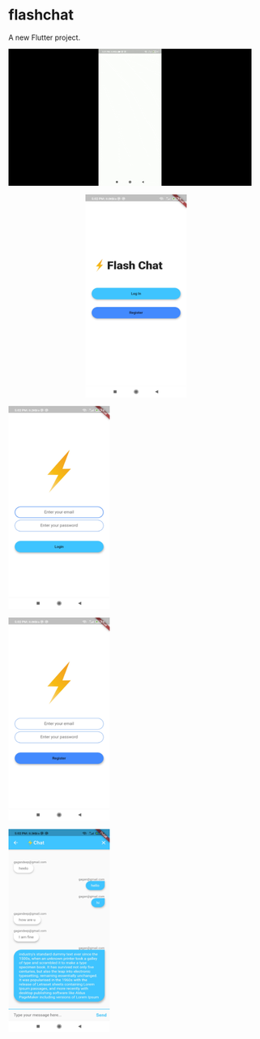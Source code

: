 # flashchat

A new Flutter project.

![loading screen](https://github.com/GaganVashisht/FlashChat/blob/7692a0e337a714cab27380b3d70d16369a3a4f3f/Chat%20Images/giphy.gif)

<p align ="center">
<img src="https://github.com/GaganVashisht/FlashChat/blob/0fd1b01af542151528347fd5fff64dd0a19d220b/Chat%20Images/Screenshot_2021-05-17-17-02-16-530_com.gaganvashisht.chat.jpg"  alt="main screen" width="200" height="400" /></p>

<img src="https://github.com/GaganVashisht/FlashChat/blob/0fd1b01af542151528347fd5fff64dd0a19d220b/Chat%20Images/Screenshot_2021-05-17-17-02-21-255_com.gaganvashisht.chat.jpg"  alt="login page" width="200" height="400" /></p>

<img src="https://github.com/GaganVashisht/FlashChat/blob/0fd1b01af542151528347fd5fff64dd0a19d220b/Chat%20Images/Screenshot_2021-05-17-17-02-27-506_com.gaganvashisht.chat.jpg"  alt="regestration page" width="200" height="400" /></p>

<img src="https://github.com/GaganVashisht/FlashChat/blob/0fd1b01af542151528347fd5fff64dd0a19d220b/Chat%20Images/Screenshot_2021-05-17-17-02-53-547_com.gaganvashisht.chat.jpg"  alt="chat screen" width="200" height="400" /></p>
